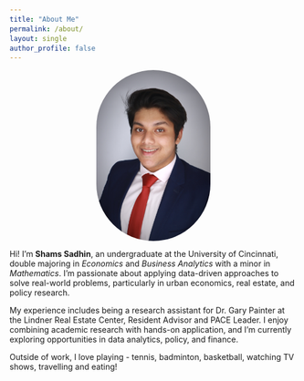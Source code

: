 ```yaml
---
title: "About Me"
permalink: /about/
layout: single
author_profile: false
---
```

<img src="/assets/images/biopic.jpg" alt="Shams Sadhin headshot" width="200" style="border-radius: 100px; display: block; margin: 0 auto;">

Hi! I’m **Shams Sadhin**, an undergraduate at the University of Cincinnati, double majoring in *Economics* and *Business Analytics* with a minor in *Mathematics*. I’m passionate about applying data-driven approaches to solve real-world problems, particularly in urban economics, real estate, and policy research.

My experience includes being a research assistant for Dr. Gary Painter at the Lindner Real Estate Center, Resident Advisor and PACE Leader. I enjoy combining academic research with hands-on application, and I’m currently exploring opportunities in data analytics, policy, and finance.

Outside of work, I love playing - tennis, badminton, basketball, watching TV shows, travelling and eating!

